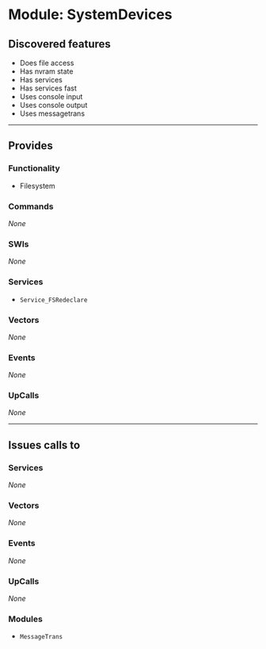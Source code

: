 # Module: SystemDevices

## Discovered features


* Does file access
* Has nvram state
* Has services
* Has services fast
* Uses console input
* Uses console output
* Uses messagetrans

---

## Provides

### Functionality


* Filesystem

### Commands


*None*


### SWIs


*None*


### Services


* `Service_FSRedeclare`


### Vectors


*None*


### Events


*None*


### UpCalls


*None*


---

## Issues calls to

### Services


*None*


### Vectors


*None*


### Events


*None*


### UpCalls


*None*


### Modules


* `MessageTrans`


